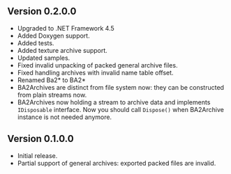 ## Version 0.2.0.0
* Upgraded to .NET Framework 4.5
* Added Doxygen support.
* Added tests.
* Added texture archive support.
* Updated samples.
* Fixed invalid unpacking of packed general archive files.
* Fixed handling archives with invalid name table offset.
* Renamed Ba2* to BA2*
* BA2Archives are distinct from file system now: they can be constructed from plain streams now.
* BA2Archives now holding a stream to archive data and implements ```IDisposable``` interface. Now you should call ```Dispose()``` when BA2Archive instance is not needed anymore.

## Version 0.1.0.0
* Initial release.
* Partial support of general archives: exported packed files are invalid.
